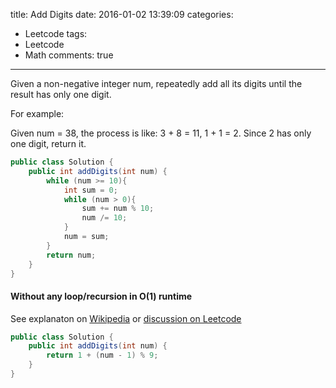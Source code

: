 title: Add Digits
date: 2016-01-02 13:39:09
categories:
- Leetcode
tags:
- Leetcode
- Math
comments: true
---
Given a non-negative integer num, repeatedly add all its digits until the result has only one digit.

For example:

Given num = 38, the process is like: 3 + 8 = 11, 1 + 1 = 2. Since 2 has only one digit, return it.

<!--more-->
```java
public class Solution {
    public int addDigits(int num) {
        while (num >= 10){
            int sum = 0;
            while (num > 0){
                sum += num % 10;
                num /= 10;
            }
            num = sum;
        }
        return num;
    }
}
```

#### Without any loop/recursion in O(1) runtime
See explanaton on [Wikipedia](https://en.wikipedia.org/wiki/Digital_root) or [discussion on Leetcode](https://leetcode.com/discuss/52122/accepted-time-space-line-solution-with-detail-explanations)

```java
public class Solution {
    public int addDigits(int num) {
        return 1 + (num - 1) % 9;
    }
}
```